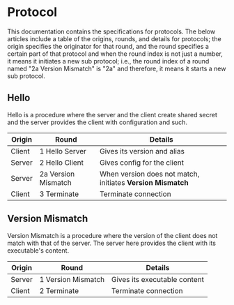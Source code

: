 # Protocol

This documentation contains the specifications for protocols. The below articles include a table of the origins, rounds, and details for protocols; the origin specifies the originator for that round, and the round specifies a certain part of that protocol and when the round index is not just a number, it means it initiates a new sub protocol; i.e., the round index of a round named "2a Version Mismatch" is "2a" and therefore, it means it starts a new sub protocol.

## Hello

Hello is a procedure where the server and the client create shared secret and the server provides the client with configuration and such.

|Origin|Round|Details|
|-|-|-|
|Client|1 Hello Server|Gives its version and alias|
|Server|2 Hello Client|Gives config for the client|
|Server|2a Version Mismatch|When version does not match, initiates **Version Mismatch**|
|Client|3 Terminate|Terminate connection|

## Version Mismatch

Version Mismatch is a procedure where the version of the client does not match with that of the server. The server here provides the client with its executable's content.

|Origin|Round|Details|
|-|-|-|
|Server|1 Version Mismatch|Gives its executable content|
|Client|2 Terminate|Terminate connection|

